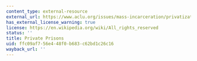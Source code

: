 ```yaml
---
content_type: external-resource
external_url: https://www.aclu.org/issues/mass-incarceration/privatization-criminal-justice/private-prisons?redirect=prisoners-rights/private-prisons
has_external_license_warning: true
license: https://en.wikipedia.org/wiki/All_rights_reserved
status: ''
title: Private Prisons
uid: ffc09af7-56e4-48f0-b683-c62bd1c26c16
wayback_url: ''
---
```

